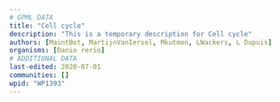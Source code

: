```yaml
---
# GPML DATA
title: "Cell cycle"
description: "This is a temporary description for Cell cycle"
authors: [MaintBot, MartijnVanIersel, Mkutmon, LWackers, L Dupuis]
organisms: [Danio rerio]
# ADDITIONAL DATA
last-edited: 2020-07-01
communities: []
wpid: "WP1393"
---
```

